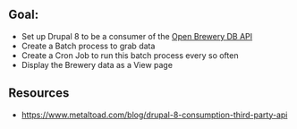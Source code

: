 ## Goal:
- Set up Drupal 8 to be a consumer of the [Open Brewery DB API](https://www.openbrewerydb.org/#documentation)
- Create a Batch process to grab data
- Create a Cron Job to run this batch process every so often
- Display the Brewery data as a View page

## Resources
* https://www.metaltoad.com/blog/drupal-8-consumption-third-party-api

